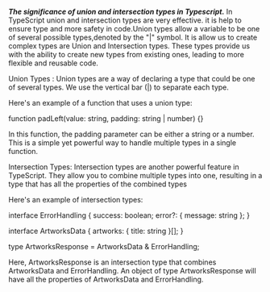 ***The significance of union and intersection types in Typescript.***
In TypeScript union and intersection types are very effective. it is help to ensure type and more safety in code.Union types allow a variable to be one of several possible types,denoted by the "|" symbol. It is allow us to create complex types are Union and Intersection types. These types provide us with the ability to create new types from existing ones, leading to more flexible and reusable code. 

Union Types : Union types are a way of declaring a type that could be one of several types. We use the vertical bar (|) to separate each type.

Here's an example of a function that uses a union type:

function padLeft(value: string, padding: string | number) {}

In this function, the padding parameter can be either a string or a number. This is a simple yet powerful way to handle multiple types in a single function.

Intersection Types:
Intersection types are another powerful feature in TypeScript. They allow you to combine multiple types into one, resulting in a type that has all the properties of the combined types

Here's an example of intersection types:

interface ErrorHandling {
  success: boolean;
  error?: { message: string };
}

interface ArtworksData {
  artworks: { title: string }[];
}

type ArtworksResponse = ArtworksData & ErrorHandling;

Here, ArtworksResponse is an intersection type that combines ArtworksData and ErrorHandling. An object of type ArtworksResponse will have all the properties of ArtworksData and ErrorHandling.

